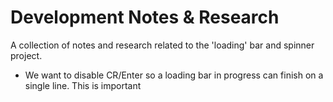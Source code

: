 # Development Notes & Research
A collection of notes and research related to the 'loading' bar and spinner
project. 

  * We want to disable CR/Enter so a loading bar in progress can finish on a single
line. This is important
